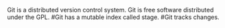 Git is a distributed version control system.
Git is free software distributed under the GPL.
#Git has a mutable index called stage.
#Git tracks changes.
